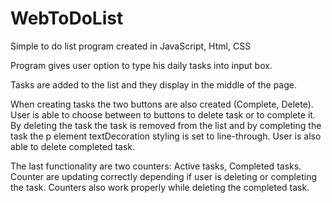 # WebToDoList

Simple to do list program created in JavaScript, Html, CSS

Program gives user option to type his daily tasks into input box.

Tasks are added to the list and they display in the middle of the page.

When creating tasks the two buttons are also created (Complete, Delete). User is able to choose between to buttons to delete task or to complete it. By deleting the task the task is removed from the list and by completing the task the p element textDecoration styling is set to line-through. User is also able to delete completed task.

The last functionality are two counters: Active tasks, Completed tasks. Counter are updating correctly depending if user is deleting or completing the task. Counters also work properly while deleting the completed task.